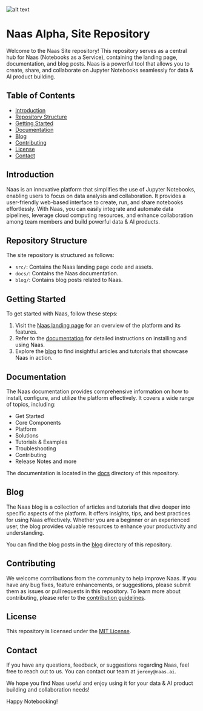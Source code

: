 
![alt text](https://media.discordapp.net/attachments/1084579666175729694/1107594801236422676/jeymassa_a_futurist_cover_for_naas_universal_data__ai_platform__34471e43-bbfe-4552-af19-44c20ceeded9.png?width=2180&height=1246)

# Naas Alpha, Site Repository

Welcome to the Naas Site repository! This repository serves as a central hub for Naas (Notebooks as a Service), containing the landing page, documentation, and blog posts. Naas is a powerful tool that allows you to create, share, and collaborate on Jupyter Notebooks seamlessly for data & AI product building.

## Table of Contents

- [Introduction](#introduction)
- [Repository Structure](#repository-structure)
- [Getting Started](#getting-started)
- [Documentation](#documentation)
- [Blog](#blog)
- [Contributing](#contributing)
- [License](#license)
- [Contact](#contact)

## Introduction

Naas is an innovative platform that simplifies the use of Jupyter Notebooks, enabling users to focus on data analysis and collaboration. It provides a user-friendly web-based interface to create, run, and share notebooks effortlessly. With Naas, you can easily integrate and automate data pipelines, leverage cloud computing resources, and enhance collaboration among team members and build powerful data & AI products.

## Repository Structure

The site repository is structured as follows:

- `src/`: Contains the Naas landing page code and assets.
- `docs/`: Contains the Naas documentation.
- `blog/`: Contains blog posts related to Naas.

## Getting Started

To get started with Naas, follow these steps:

1. Visit the [Naas landing page](./site/pages/index.js) for an overview of the platform and its features.
2. Refer to the [documentation](./site/docs) for detailed instructions on installing and using Naas.
3. Explore the [blog](./blog) to find insightful articles and tutorials that showcase Naas in action.

## Documentation

The Naas documentation provides comprehensive information on how to install, configure, and utilize the platform effectively. It covers a wide range of topics, including:

- Get Started
- Core Components
- Platform
- Solutions
- Tutorials & Examples
- Troubleshooting
- Contributing
- Release Notes
and more 

The documentation is located in the [docs](./site/docs) directory of this repository.

## Blog

The Naas blog is a collection of articles and tutorials that dive deeper into specific aspects of the platform. It offers insights, tips, and best practices for using Naas effectively. Whether you are a beginner or an experienced user, the blog provides valuable resources to enhance your productivity and understanding.

You can find the blog posts in the [blog](./site/blog) directory of this repository.

## Contributing

We welcome contributions from the community to help improve Naas. If you have any bug fixes, feature enhancements, or suggestions, please submit them as issues or pull requests in this repository. To learn more about contributing, please refer to the [contribution guidelines](http://site.localhost/docs/category/contributing).

## License

This repository is licensed under the [MIT License](LICENSE).

## Contact

If you have any questions, feedback, or suggestions regarding Naas, feel free to reach out to us. You can contact our team at `jeremy@naas.ai`.

We hope you find Naas useful and enjoy using it for your data & AI product building and collaboration needs!

Happy Notebooking!
